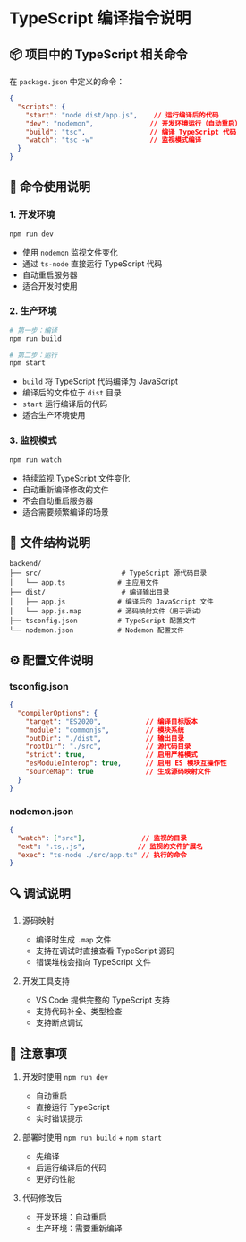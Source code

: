 # TypeScript 编译指令说明

## 📦 项目中的 TypeScript 相关命令

在 `package.json` 中定义的命令：

```json
{
  "scripts": {
    "start": "node dist/app.js",    // 运行编译后的代码
    "dev": "nodemon",              // 开发环境运行（自动重启）
    "build": "tsc",                // 编译 TypeScript 代码
    "watch": "tsc -w"              // 监视模式编译
  }
}
```

## 🚀 命令使用说明

### 1. 开发环境
```bash
npm run dev
```
- 使用 `nodemon` 监视文件变化
- 通过 `ts-node` 直接运行 TypeScript 代码
- 自动重启服务器
- 适合开发时使用

### 2. 生产环境
```bash
# 第一步：编译
npm run build

# 第二步：运行
npm start
```
- `build` 将 TypeScript 代码编译为 JavaScript
- 编译后的文件位于 `dist` 目录
- `start` 运行编译后的代码
- 适合生产环境使用

### 3. 监视模式
```bash
npm run watch
```
- 持续监视 TypeScript 文件变化
- 自动重新编译修改的文件
- 不会自动重启服务器
- 适合需要频繁编译的场景

## 📁 文件结构说明

```
backend/
├── src/                    # TypeScript 源代码目录
│   └── app.ts             # 主应用文件
├── dist/                   # 编译输出目录
│   ├── app.js             # 编译后的 JavaScript 文件
│   └── app.js.map         # 源码映射文件（用于调试）
├── tsconfig.json          # TypeScript 配置文件
└── nodemon.json           # Nodemon 配置文件
```

## ⚙️ 配置文件说明

### tsconfig.json
```json
{
  "compilerOptions": {
    "target": "ES2020",           // 编译目标版本
    "module": "commonjs",         // 模块系统
    "outDir": "./dist",           // 输出目录
    "rootDir": "./src",           // 源代码目录
    "strict": true,               // 启用严格模式
    "esModuleInterop": true,      // 启用 ES 模块互操作性
    "sourceMap": true             // 生成源码映射文件
  }
}
```

### nodemon.json
```json
{
  "watch": ["src"],              // 监视的目录
  "ext": ".ts,.js",             // 监视的文件扩展名
  "exec": "ts-node ./src/app.ts" // 执行的命令
}
```

## 🔍 调试说明

1. 源码映射
   - 编译时生成 `.map` 文件
   - 支持在调试时直接查看 TypeScript 源码
   - 错误堆栈会指向 TypeScript 文件

2. 开发工具支持
   - VS Code 提供完整的 TypeScript 支持
   - 支持代码补全、类型检查
   - 支持断点调试

## 📝 注意事项

1. 开发时使用 `npm run dev`
   - 自动重启
   - 直接运行 TypeScript
   - 实时错误提示

2. 部署时使用 `npm run build` + `npm start`
   - 先编译
   - 后运行编译后的代码
   - 更好的性能

3. 代码修改后
   - 开发环境：自动重启
   - 生产环境：需要重新编译 